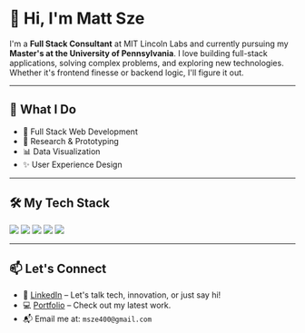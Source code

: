 # 👋 Hi, I'm Matt Sze

I'm a **Full Stack Consultant** at MIT Lincoln Labs and currently pursuing my **Master's at the University of Pennsylvania**. I love building full-stack applications, solving complex problems, and exploring new technologies. Whether it's frontend finesse or backend logic, I'll figure it out. 

---

## 💼 What I Do
- 🚀 Full Stack Web Development
- 🧪 Research & Prototyping
- 📊 Data Visualization
- ✨ User Experience Design

---

## 🛠 My Tech Stack

<p align="left">
  <img src="https://img.shields.io/badge/python-3670A0?style=for-the-badge&logo=python&logoColor=ffdd54" />
  <img src="https://img.shields.io/badge/javascript-%23323330.svg?style=for-the-badge&logo=javascript&logoColor=%23F7DF1E" />
  <img src="https://img.shields.io/badge/TypeScript-007ACC?style=for-the-badge&logo=typescript&logoColor=white">
  <img src="https://img.shields.io/badge/React-20232A?style=for-the-badge&logo=react&logoColor=61DAFB">
  <img src="https://img.shields.io/badge/Java-ED8B00?style=for-the-badge&logo=openjdk&logoColor=white">
</p>

---

## 📫 Let's Connect

- 🧠 [LinkedIn](https://www.linkedin.com/mtsze) – Let's talk tech, innovation, or just say hi!
- 💻 [Portfolio](https://mattsze.com) – Check out my latest work.
- 📬 Email me at: `msze400@gmail.com`


